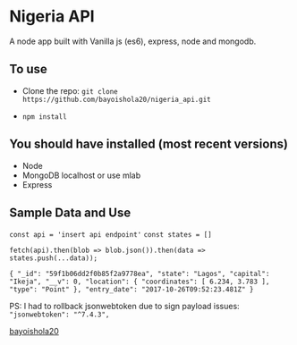 # Nigeria API

A node app built with Vanilla js (es6), express, node and mongodb.

## To use

* Clone the repo: `git clone https://github.com/bayoishola20/nigeria_api.git`

* `npm install`

## You should have installed (most recent versions)

* Node
* MongoDB localhost or use mlab
* Express

## Sample Data and Use

`const api = 'insert api endpoint'`
`const states = []`

`fetch(api).then(blob => blob.json()).then(data => states.push(...data));`

`{
    "_id": "59f1b06dd2f0b85f2a9778ea",
    "state": "Lagos",
    "capital": "Ikeja",
    "__v": 0,
    "location": {
        "coordinates": [
            6.234,
            3.783
        ],
        "type": "Point"
    },
    "entry_date": "2017-10-26T09:52:23.481Z"
}`

PS: I had to rollback jsonwebtoken due to sign payload issues: `"jsonwebtoken": "^7.4.3",`

[bayoishola20](github.bayoishola20.io)